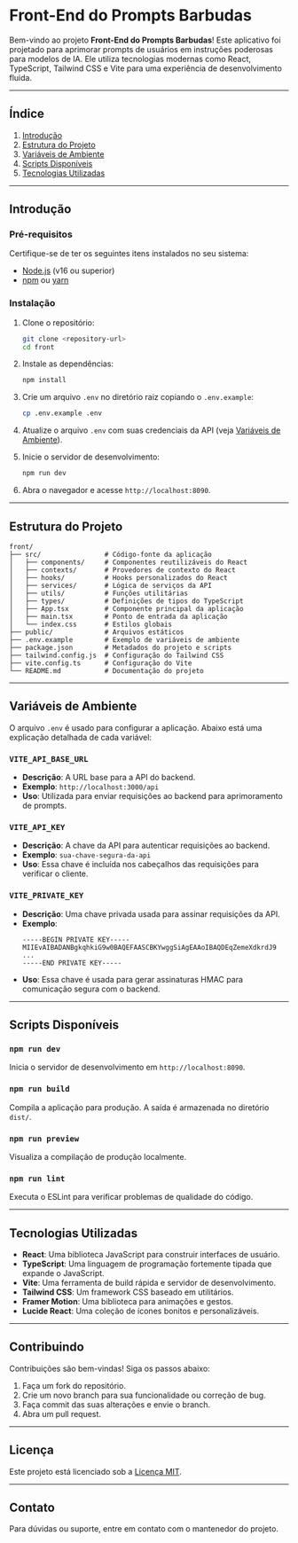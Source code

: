 # Front-End do Prompts Barbudas

Bem-vindo ao projeto **Front-End do Prompts Barbudas**! Este aplicativo foi projetado para aprimorar prompts de usuários em instruções poderosas para modelos de IA. Ele utiliza tecnologias modernas como React, TypeScript, Tailwind CSS e Vite para uma experiência de desenvolvimento fluida.

---

## Índice

1. [Introdução](#introdução)
2. [Estrutura do Projeto](#estrutura-do-projeto)
3. [Variáveis de Ambiente](#variáveis-de-ambiente)
4. [Scripts Disponíveis](#scripts-disponíveis)
5. [Tecnologias Utilizadas](#tecnologias-utilizadas)

---

## Introdução

### Pré-requisitos

Certifique-se de ter os seguintes itens instalados no seu sistema:

- [Node.js](https://nodejs.org/) (v16 ou superior)
- [npm](https://www.npmjs.com/) ou [yarn](https://yarnpkg.com/)

### Instalação

1. Clone o repositório:
   ```bash
   git clone <repository-url>
   cd front
   ```

2. Instale as dependências:
   ```bash
   npm install
   ```

3. Crie um arquivo `.env` no diretório raiz copiando o `.env.example`:
   ```bash
   cp .env.example .env
   ```

4. Atualize o arquivo `.env` com suas credenciais da API (veja [Variáveis de Ambiente](#variáveis-de-ambiente)).

5. Inicie o servidor de desenvolvimento:
   ```bash
   npm run dev
   ```

6. Abra o navegador e acesse `http://localhost:8090`.

---

## Estrutura do Projeto

```
front/
├── src/                # Código-fonte da aplicação
│   ├── components/     # Componentes reutilizáveis do React
│   ├── contexts/       # Provedores de contexto do React
│   ├── hooks/          # Hooks personalizados do React
│   ├── services/       # Lógica de serviços da API
│   ├── utils/          # Funções utilitárias
│   ├── types/          # Definições de tipos do TypeScript
│   ├── App.tsx         # Componente principal da aplicação
│   ├── main.tsx        # Ponto de entrada da aplicação
│   └── index.css       # Estilos globais
├── public/             # Arquivos estáticos
├── .env.example        # Exemplo de variáveis de ambiente
├── package.json        # Metadados do projeto e scripts
├── tailwind.config.js  # Configuração do Tailwind CSS
├── vite.config.ts      # Configuração do Vite
└── README.md           # Documentação do projeto
```

---

## Variáveis de Ambiente

O arquivo `.env` é usado para configurar a aplicação. Abaixo está uma explicação detalhada de cada variável:

### `VITE_API_BASE_URL`
- **Descrição**: A URL base para a API do backend.
- **Exemplo**: `http://localhost:3000/api`
- **Uso**: Utilizada para enviar requisições ao backend para aprimoramento de prompts.

### `VITE_API_KEY`
- **Descrição**: A chave da API para autenticar requisições ao backend.
- **Exemplo**: `sua-chave-segura-da-api`
- **Uso**: Essa chave é incluída nos cabeçalhos das requisições para verificar o cliente.

### `VITE_PRIVATE_KEY`
- **Descrição**: Uma chave privada usada para assinar requisições da API.
- **Exemplo**:
  ```
  -----BEGIN PRIVATE KEY-----
  MIIEvAIBADANBgkqhkiG9w0BAQEFAASCBKYwggSiAgEAAoIBAQDEqZemeXdkrdJ9
  ...
  -----END PRIVATE KEY-----
  ```
- **Uso**: Essa chave é usada para gerar assinaturas HMAC para comunicação segura com o backend.

---

## Scripts Disponíveis

### `npm run dev`
Inicia o servidor de desenvolvimento em `http://localhost:8090`.

### `npm run build`
Compila a aplicação para produção. A saída é armazenada no diretório `dist/`.

### `npm run preview`
Visualiza a compilação de produção localmente.

### `npm run lint`
Executa o ESLint para verificar problemas de qualidade do código.

---

## Tecnologias Utilizadas

- **React**: Uma biblioteca JavaScript para construir interfaces de usuário.
- **TypeScript**: Uma linguagem de programação fortemente tipada que expande o JavaScript.
- **Vite**: Uma ferramenta de build rápida e servidor de desenvolvimento.
- **Tailwind CSS**: Um framework CSS baseado em utilitários.
- **Framer Motion**: Uma biblioteca para animações e gestos.
- **Lucide React**: Uma coleção de ícones bonitos e personalizáveis.

---

## Contribuindo

Contribuições são bem-vindas! Siga os passos abaixo:

1. Faça um fork do repositório.
2. Crie um novo branch para sua funcionalidade ou correção de bug.
3. Faça commit das suas alterações e envie o branch.
4. Abra um pull request.

---

## Licença

Este projeto está licenciado sob a [Licença MIT](LICENSE).

---

## Contato

Para dúvidas ou suporte, entre em contato com o mantenedor do projeto.